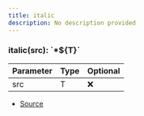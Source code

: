 ```yaml
---
title: italic
description: No description provided
---
```



### italic(src): \`\*\$\{T}\`

| Parameter | Type | Optional |
| ----------- | ----------- | ----------- |
| src | T | ❌ |


- [Source](https://github.com/neplextech/micro-docgen/blob/fbfcd84c930585aff5882714b14f394715057a88/src/utils/md.ts#L43)